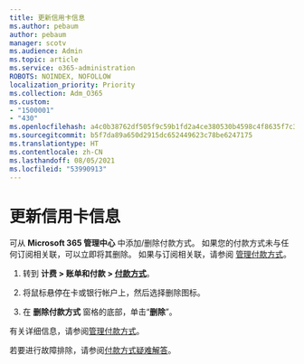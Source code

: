 ```yaml
---
title: 更新信用卡信息
ms.author: pebaum
author: pebaum
manager: scotv
ms.audience: Admin
ms.topic: article
ms.service: o365-administration
ROBOTS: NOINDEX, NOFOLLOW
localization_priority: Priority
ms.collection: Adm_O365
ms.custom:
- "1500001"
- "430"
ms.openlocfilehash: a4c0b38762df505f9c59b1fd2a4ce380530b4598c4f8635f7c30c7fe277f56a4
ms.sourcegitcommit: b5f7da89a650d2915dc652449623c78be6247175
ms.translationtype: HT
ms.contentlocale: zh-CN
ms.lasthandoff: 08/05/2021
ms.locfileid: "53990913"
---
```

# <a name="update-my-credit-card-information"></a>更新信用卡信息

可从 **Microsoft 365 管理中心** 中添加/删除付款方式。 如果您的付款方式未与任何订阅相关联，可以立即将其删除。 如果与订阅相关联，请参阅 [管理付款方式](https://docs.microsoft.com/microsoft-365/commerce/billing-and-payments/manage-payment-methods)。

1. 转到 **计费 > 账单和付款 > [付款方式](https://go.microsoft.com/fwlink/p/?linkid=2018806)**。

2. 将鼠标悬停在卡或银行帐户上，然后选择删除图标。

3. 在 **删除付款方式** 窗格的底部，单击“**删除**”。

有关详细信息，请参阅[管理付款方式](https://docs.microsoft.com/microsoft-365/commerce/billing-and-payments/manage-payment-methods)。

若要进行故障排除，请参阅[付款方式疑难解答](https://docs.microsoft.com/microsoft-365/commerce/billing-and-payments/manage-payment-methods#troubleshoot-payment-methods)。
